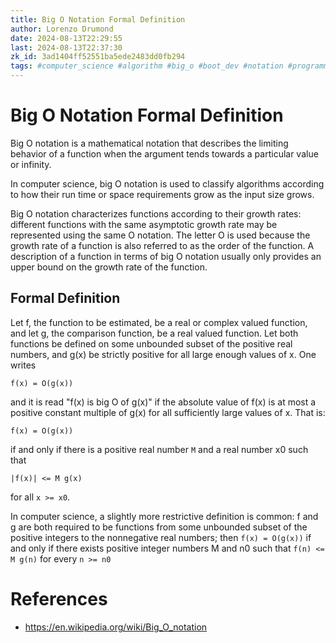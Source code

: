 ```yaml
---
title: Big O Notation Formal Definition
author: Lorenzo Drumond
date: 2024-08-13T22:29:55
last: 2024-08-13T22:37:30
zk_id: 3ad1404ff52551ba5ede2483dd0fb294
tags: #computer_science #algorithm #big_o #boot_dev #notation #programming
---
```



# Big O Notation Formal Definition

Big O notation is a mathematical notation that describes the limiting behavior of a function when the argument tends towards a particular value or infinity.

In computer science, big O notation is used to classify algorithms according to how their run time or space requirements grow as the input size grows.

Big O notation characterizes functions according to their growth rates: different functions with the same asymptotic growth rate may be represented using the same O notation. The letter O is used because the growth rate of a function is also referred to as the order of the function. A description of a function in terms of big O notation usually only provides an upper bound on the growth rate of the function.

## Formal Definition

Let f, the function to be estimated, be a real or complex valued function, and
let g, the comparison function, be a real valued function. Let both functions
be defined on some unbounded subset of the positive real numbers, and g(x) be
strictly positive for all large enough values of x. One writes

```
f(x) = O(g(x))
```

and it is read "f(x) is big O of g(x)" if the absolute value of f(x) is at most a positive constant multiple of g(x) for all sufficiently large values of x. That is:

```
f(x) = O(g(x))
```

if and only if there is a positive real number `M` and a real number x0 such that

```
|f(x)| <= M g(x)
```

for all `x >= x0`.

In computer science, a slightly more restrictive definition is common: f and g are both required to be functions from some unbounded subset of the positive integers to the nonnegative real numbers; then `f(x) = O(g(x))` if and only if there exists positive integer numbers M and n0 such that `f(n) <= M g(n)` for every `n >= n0`

# References

- https://en.wikipedia.org/wiki/Big_O_notation
